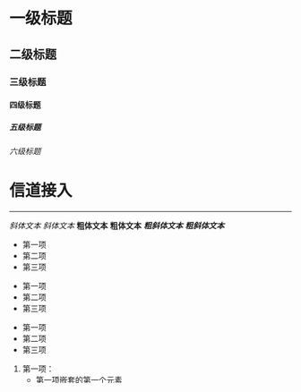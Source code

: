 # 一级标题
## 二级标题
### 三级标题
#### 四级标题
##### 五级标题
###### 六级标题


# 信道接入
------  

  

*斜体文本*
_斜体文本_
**粗体文本**
__粗体文本__
***粗斜体文本***
___粗斜体文本___

* 第一项
* 第二项
* 第三项

+ 第一项
+ 第二项
+ 第三项

- 第一项
- 第二项
- 第三项


1. 第一项：
    - 第一项嵌套的第一个元素
    - 第一项嵌套的第二个元素
2. 第二项：
    - 第二项嵌套的第一个元素
    - 第二项嵌套的第二个元素

> 最外层
> > 第一层嵌套
> > > 第二层嵌套

`printf()` 函数  

    print() 一个tab就可以生成一个代码块


```javascript
$(document).ready(function () {
    alert('RUNOOB');
});
```

[链接名称](链接地址)

或者

<链接地址>

$...$ 一行函数
$$...$$  一块函数

$ f(x) = sin(x) $
